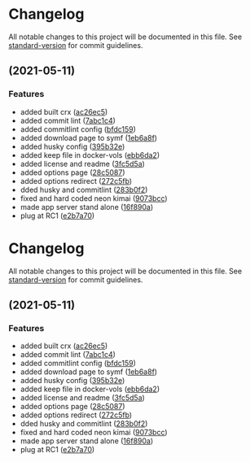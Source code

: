 # Changelog

All notable changes to this project will be documented in this file. See [standard-version](https://github.com/conventional-changelog/standard-version) for commit guidelines.

##  (2021-05-11)


### Features

* added built crx ([ac26ec5](https://github.com/tobybatch/kimai-browser-plugin/commits/ac26ec541b5f67aa4692aa0444f794bef5bbe650))
* added commit lint ([7abc1c4](https://github.com/tobybatch/kimai-browser-plugin/commits/7abc1c413aab4acaef6868e815c60e5de3feb1b8))
* added commitlint config ([bfdc159](https://github.com/tobybatch/kimai-browser-plugin/commits/bfdc1594e3aeaa7fc6191792956b9ebb006ca656))
* added download page to symf ([1eb6a8f](https://github.com/tobybatch/kimai-browser-plugin/commits/1eb6a8f141b4ebbcb1258428fe9b922619a4b621))
* added husky config ([395b32e](https://github.com/tobybatch/kimai-browser-plugin/commits/395b32e4674fbde0cade64c69d8ab14a317d0950))
* added keep file in docker-vols ([ebb6da2](https://github.com/tobybatch/kimai-browser-plugin/commits/ebb6da2c4392662cda5e9f3af2846f65da579de6))
* added license and readme ([3fc5d5a](https://github.com/tobybatch/kimai-browser-plugin/commits/3fc5d5af48d56e04b90331ea81d47ef04f727028))
* added options page ([28c5087](https://github.com/tobybatch/kimai-browser-plugin/commits/28c508776d8fbe55e2eb7e025c824c03fec1514b))
* added options redirect ([272c5fb](https://github.com/tobybatch/kimai-browser-plugin/commits/272c5fb3d68a21400d971b81b4f984b97243c77d))
* dded husky and commitlint ([283b0f2](https://github.com/tobybatch/kimai-browser-plugin/commits/283b0f2f463729600a03e75e9275d3f2b2ca602e))
* fixed and hard coded neon kimai ([9073bcc](https://github.com/tobybatch/kimai-browser-plugin/commits/9073bcc9e7cf3482084ae8faa00b68e66f70459c))
* made app server stand alone ([16f890a](https://github.com/tobybatch/kimai-browser-plugin/commits/16f890a9a53c70da83d7f05834992b01370173be))
* plug at RC1 ([e2b7a70](https://github.com/tobybatch/kimai-browser-plugin/commits/e2b7a7088fedd38d10621810fd4ab4fa312d62f3))

# Changelog

All notable changes to this project will be documented in this file. See [standard-version](https://github.com/conventional-changelog/standard-version) for commit guidelines.

##  (2021-05-11)


### Features

* added built crx ([ac26ec5](https://github.com/tobybatch/kimai-browser-plugin/commits/ac26ec541b5f67aa4692aa0444f794bef5bbe650))
* added commit lint ([7abc1c4](https://github.com/tobybatch/kimai-browser-plugin/commits/7abc1c413aab4acaef6868e815c60e5de3feb1b8))
* added commitlint config ([bfdc159](https://github.com/tobybatch/kimai-browser-plugin/commits/bfdc1594e3aeaa7fc6191792956b9ebb006ca656))
* added download page to symf ([1eb6a8f](https://github.com/tobybatch/kimai-browser-plugin/commits/1eb6a8f141b4ebbcb1258428fe9b922619a4b621))
* added husky config ([395b32e](https://github.com/tobybatch/kimai-browser-plugin/commits/395b32e4674fbde0cade64c69d8ab14a317d0950))
* added keep file in docker-vols ([ebb6da2](https://github.com/tobybatch/kimai-browser-plugin/commits/ebb6da2c4392662cda5e9f3af2846f65da579de6))
* added license and readme ([3fc5d5a](https://github.com/tobybatch/kimai-browser-plugin/commits/3fc5d5af48d56e04b90331ea81d47ef04f727028))
* added options page ([28c5087](https://github.com/tobybatch/kimai-browser-plugin/commits/28c508776d8fbe55e2eb7e025c824c03fec1514b))
* added options redirect ([272c5fb](https://github.com/tobybatch/kimai-browser-plugin/commits/272c5fb3d68a21400d971b81b4f984b97243c77d))
* dded husky and commitlint ([283b0f2](https://github.com/tobybatch/kimai-browser-plugin/commits/283b0f2f463729600a03e75e9275d3f2b2ca602e))
* fixed and hard coded neon kimai ([9073bcc](https://github.com/tobybatch/kimai-browser-plugin/commits/9073bcc9e7cf3482084ae8faa00b68e66f70459c))
* made app server stand alone ([16f890a](https://github.com/tobybatch/kimai-browser-plugin/commits/16f890a9a53c70da83d7f05834992b01370173be))
* plug at RC1 ([e2b7a70](https://github.com/tobybatch/kimai-browser-plugin/commits/e2b7a7088fedd38d10621810fd4ab4fa312d62f3))

